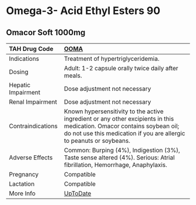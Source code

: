 # Omega-3- Acid Ethyl Esters 90

## Omacor Soft 1000mg

| TAH Drug Code      | [OOMA](https://www.tahsda.org.tw/drugs/hissearch.php?drug_code=OOMA)                                                                                                                            |
|:-------------------|:------------------------------------------------------------------------------------------------------------------------------------------------------------------------------------------------|
| Indications        | Treatment of hypertriglyceridemia.                                                                                                                                                              |
| Dosing             | Adult: 1-2 capsule orally twice daily after meals.                                                                                                                                              |
| Hepatic Impairment | Dose adjustment not necessary                                                                                                                                                                   |
| Renal Impairment   | Dose adjustment not necessary                                                                                                                                                                   |
| Contraindications  | Known hypersensitivity to the active ingredient or any other excipients in this medication. Omacor contains soybean oil; do not use this medication if you are allergic to peanuts or soybeans. |
| Adverse Effects    | Common: Burping (4%), Indigestion (3%), Taste sense altered (4%). Serious: Atrial fibrillation, Hemorrhage, Anaphylaxis.                                                                        |
| Pregnancy          | Compatible                                                                                                                                                                                      |
| Lactation          | Compatible                                                                                                                                                                                      |
| More Info          | [UpToDate](https://www.uptodate.com/contents/omega-3--acid-ethyl-esters-90-drug-information)                                                                                                    |

